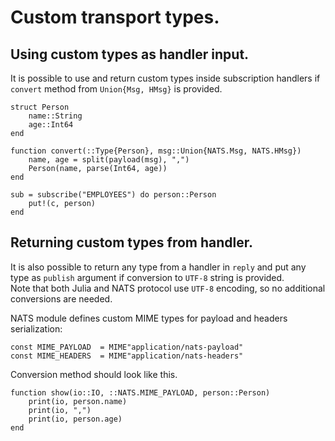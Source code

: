 # Custom transport types.

## Using custom types as handler input.

It is possible to use and return custom types inside subscription handlers if `convert` method from `Union{Msg, HMsg}` is provided.

```
struct Person
    name::String
    age::Int64
end

function convert(::Type{Person}, msg::Union{NATS.Msg, NATS.HMsg})
    name, age = split(payload(msg), ",")
    Person(name, parse(Int64, age))
end
```

```
sub = subscribe("EMPLOYEES") do person::Person
    put!(c, person)
end
```

## Returning custom types from handler.

It is also possible to return any type from a handler in `reply` and put any type as `publish` argument if conversion to `UTF-8` string is provided.  
Note that both Julia and NATS protocol use `UTF-8` encoding, so no additional conversions are needed.

NATS module defines custom MIME types for payload and headers serialization:

```
const MIME_PAYLOAD  = MIME"application/nats-payload"
const MIME_HEADERS  = MIME"application/nats-headers"
```

Conversion method should look like this.

```
function show(io::IO, ::NATS.MIME_PAYLOAD, person::Person)
    print(io, person.name)
    print(io, ",")
    print(io, person.age)
end
```

```

```


